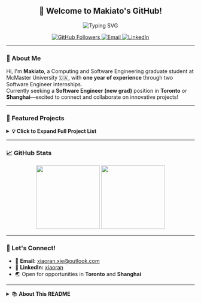 <h2 align="center">🤖 Welcome to Makiato's GitHub!</h2>

<p align="center">
  <img src="https://readme-typing-svg.demolab.com?font=Fira+Code&duration=3000&pause=1000&center=true&vCenter=true&multiline=true&width=700&height=45&lines=Hi%2C+I'm+Makiato!Aspiring+AI+Software+Engineer!" alt="Typing SVG" />
</p>

<p align="center">
  <a href="https://github.com/Makiato1999">
    <img src="https://img.shields.io/github/followers/Makiato1999?label=Follow&style=social" alt="GitHub Followers" />
  </a>
  <a href="mailto:xiaoran.xie@outlook.com">
    <img src="https://img.shields.io/badge/Email-xiaoran.xie%40outlook.com-blue?logo=gmail" alt="Email" />
  </a>
  <a href="https://www.linkedin.com/in/xiaoran-shawn-xie-3a305720a/">
    <img src="https://img.shields.io/badge/LinkedIn-xiaoran-blue?logo=linkedin" alt="LinkedIn" />
  </a>
</p>

---

### 👋 About Me

Hi, I'm **Makiato**, a Computing and Software Engineering graduate student at McMaster University 🇨🇦, with **one year of experience** through two Software Engineer internships.  
Currently seeking a **Software Engineer (new grad)** position in **Toronto** or **Shanghai**—excited to connect and collaborate on innovative projects!

---

### 🚀 Featured Projects

<details>
<summary><b>💡 Click to Expand Full Project List</b></summary>

- [**CouponCenter**](https://github.com/Makiato1999/CouponCenter): Discount & Coupon Marking Platform  
  <sub>Microservice · SpringBoot · SpringCloud · Nacos · OpenFeign</sub>
- [**PayPlus**](https://github.com/Makiato1999/PayPlus): Payment Platform  
  <sub>SpringBoot · MyBatis · MySQL · Docker · MVC · DDD</sub>
- [**Dynamic ThreadPool**](https://github.com/Makiato1999/Dynamic-ThreadPool): Spring Starter  
  <sub>SpringBoot · DDD · Redis · Docker</sub>
- [**ChatBot-API**](https://github.com/Makiato1999/ChatBot-api): GitHub Issues Q&A AI Assistant  
  <sub>SpringBoot · DDD · OpenAI/ChatGPT · Docker</sub>
- [**EduManageSystem**](https://github.com/Makiato1999/EduManageSystem): Student Education Management  
  <sub>SpringBoot · SpringJPA · MySQL · Thymeleaf</sub>
- [**MacRun-MicroService**](https://github.com/Makiato1999/MacRun-MicroService): Workout App on Campus  
  <sub>Microservice · SpringBoot · RabbitMQ · Docker</sub>
- [**StrokePredict-DataScience**](https://github.com/Makiato1999/StrokePredict-DataScience): Risk of Stroke Predictor  
  <sub>Data Science · Machine Learning</sub>
- [**Todo-List-Warehouse**](https://github.com/Makiato1999/Todo-List-Warehouse): Personal Todo List App  
  <sub>Bootstrap · Node.js · Express.js · MongoDB · Mongoose · Heroku</sub>
- [**COMP4710_Yelp**](https://github.com/Makiato1999/COMP4710_Yelp): Sentiment Analysis on Yelp Reviews  
  <sub>Data Mining · Machine Learning</sub>
- [**ARS**](https://github.com/Makiato1999/ARS): Canadian Airline Reservation System  
  <sub>Android</sub>
- [**ESN-echo-state-network**](https://github.com/Makiato1999/ESN-echo-state-network): Echo State Network  
  <sub>Machine Learning</sub>
- [**exFAT-reader**](https://github.com/Makiato1999/exFAT-reader): exFAT File System Reader  
  <sub>Operating Systems · File System</sub>
- [**MLFQ-CPU-Scheduling**](https://github.com/Makiato1999/MLFQ-CPU-Scheduling): Multi-level Feedback Queue Scheduling  
  <sub>Operating Systems · CPU Scheduling</sub>
- [**FleaMarket**](https://github.com/Makiato1999/FleaMarket): Flea Market Platform  
  <sub>MVC · Django · MySQL</sub>
- [**Order Me Up**](https://github.com/Makiato1999/COMP3020-Group24): Online Restaurant Order System  
  <sub>UX/UI · Frontend · JQuery</sub>

</details>

---

### 📈 GitHub Stats

<p align="center">
  <img src="https://github-readme-stats.vercel.app/api?username=Makiato1999&show_icons=true&hide=issues&theme=default" height="170" />
  <img src="https://github-readme-stats.vercel.app/api/top-langs/?username=Makiato1999&layout=compact&hide=html&theme=default" height="170" />
</p>

---

### 🤝 Let's Connect!

- 📧 **Email:** xiaoran.xie@outlook.com  
- 💼 **LinkedIn:** [xiaoran](https://www.linkedin.com/in/xiaoran-shawn-xie-3a305720a/)
- 🌏 Open for opportunities in **Toronto** and **Shanghai**

---

<details>
<summary>📚 <b>About This README</b></summary>
<sup>
Last update: 2024-07-12  
If you like my work, feel free to ⭐ my projects or connect with me!
</sup>
</details>
